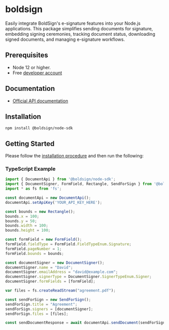 # boldsign

Easily integrate BoldSign's e-signature features into your Node.js applications. This package simplifies sending documents for signature, embedding signing ceremonies, tracking document status, downloading signed documents, and managing e-signature workflows.

## Prerequisites

* Node 12 or higher.
* Free [developer account](https://boldsign.com/esignature-api/)

## Documentation

* [Official API documentation](https://developers.boldsign.com/)

## Installation

```
npm install @boldsign/node-sdk
```

## Getting Started

Please follow the [installation procedure](#installation) and then run the following:


### TypeScript Example

```typescript
import { DocumentApi } from '@boldsign/node-sdk';
import { DocumentSigner, FormField, Rectangle, SendForSign } from '@boldsign/node-sdk';
import * as fs from 'fs';

const documentApi = new DocumentApi();
documentApi.setApiKey('YOUR_API_KEY_HERE');

const bounds = new Rectangle();
bounds.x = 100;
bounds.y = 50;
bounds.width = 100;
bounds.height = 100;

const formField = new FormField();
formField.fieldType = FormField.FieldTypeEnum.Signature;
formField.pageNumber = 1;
formField.bounds = bounds;

const documentSigner = new DocumentSigner();
documentSigner.name = "David";
documentSigner.emailAddress = "david@example.com";
documentSigner.signerType = DocumentSigner.SignerTypeEnum.Signer;
documentSigner.formFields = [formField];

var files = fs.createReadStream("agreement.pdf");

const sendForSign = new SendForSign();
sendForSign.title = "Agreement";
sendForSign.signers = [documentSigner];
sendForSign.files = [files];

const sendDocumentResponse = await documentApi.sendDocument(sendForSign);

```